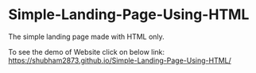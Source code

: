 # Simple-Landing-Page-Using-HTML
The simple landing page made with HTML only.

To see the demo of Website click on below link: 
https://shubham2873.github.io/Simple-Landing-Page-Using-HTML/
